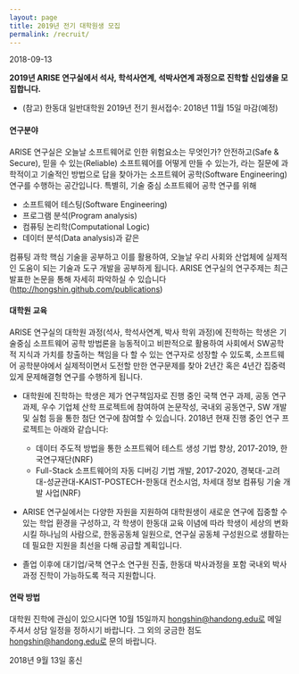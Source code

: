 ```yaml
---
layout: page
title: 2019년 전기 대학원생 모집
permalink: /recruit/
---
```


2018-09-13

**2019년 ARISE 연구실에서 석사, 학석사연계, 석박사연계 과정으로 진학할 신입생을 모집합니다.**
* (참고) 한동대 일반대학원 2019년 전기 원서접수: 2018년 11월 15일 마감(예정)

#### 연구분야 #####
ARISE 연구실은 오늘날 소프트웨어로 인한 위험요소는 무엇인가? 안전하고(Safe & Secure), 믿을 수 있는(Reliable) 소프트웨어를 어떻게 만들 수 있는가,
라는 질문에 과학적이고 기술적인 방법으로 답을 찾아가는 소프트웨어 공학(Software Engineering) 연구를 수행하는 공간입니다. 
특별히, 기술 중심 소프트웨어 공학 연구를 위해 
  * 소프트웨어 테스팅(Software Engineering)
  * 프로그램 분석(Program analysis)
  * 컴퓨팅 논리학(Computational Logic)  
  * 데이터 분석(Data analysis)과 같은 

컴퓨팅 과학 핵심 기술을 공부하고 이를 활용하여, 오늘날 우리 사회와 산업체에 실제적인 도움이 되는 기술과 도구 개발을 공부하게 됩니다.
ARISE 연구실의 연구주제는 최근 발표한 논문을 통해 자세히 파악하실 수 있습니다(http://hongshin.github.com/publications)

#### 대학원 교육 ####

ARISE 연구실의 대학원 과정(석사, 학석사연계, 박사 학위 과정)에 진학하는 학생은 기술중심 소프트웨어 공학 방법론을 
능동적이고 비판적으로 활용하여 사회에서 SW공학적 지식과 가치를 창출하는 책임을 다 할 수 있는 연구자로 성장할 수 있도록, 
소프트웨어 공학분야에서 실제적이면서 도전할 만한 연구문제를 찾아 2년간 혹은 4년간 집중력 있게 문제해결형 연구를 수행하게 됩니다. 

  * 대학원에 진학하는 학생은 제가 연구책임자로 진행 중인 국책 연구 과제, 공동 연구 과제, 우수 기업체 산학 프로젝트에 참여하여 논문작성, 국내외 공동연구, SW 개발 및 실험 등을 통한 첨단 연구에 참여할 수 있습니다. 2018년 현재 진행 중인 연구 프로젝트는 아래와 같습니다:
    -	데이터 주도적 방법을 통한 소프트웨어 테스트 생성 기법 향상, 2017-2019, 한국연구재단(NRF)
    -	Full-Stack 소프트웨어의 자동 디버깅 기법 개발, 2017-2020, 경북대-고려대-성균관대-KAIST-POSTECH-한동대 컨소시엄, 차세대 정보 컴퓨팅 기술 개발 사업(NRF)

 * ARISE 연구실에서는 다양한 자원을 지원하여 대학원생이 새로운 연구에 집중할 수 있는 학업 환경을 구성하고, 각 학생이 한동대 교육 이념에 따라 학생이 세상의 변화시킬 하나님의 사람으로, 한동공동체 일원으로, 연구실 공동체 구성원으로 생활하는데 필요한 지원을 최선을 다해 공급할 계획입니다. 
 * 졸업 이후에 대기업/국책 연구소 연구원 진출, 한동대 박사과정을 포함 국내외 박사과정 진학이 가능하도록 적극 지원합니다.

#### 연락 방법 ####
대학원 진학에 관심이 있으시다면 10월 15일까지 hongshin@handong.edu로 메일 주셔서 상담 일정을 정하시기 바랍니다. 그 외의 궁금한 점도 hongshin@handong.edu로 문의 바랍니다.

2018년 9월 13일 홍신
